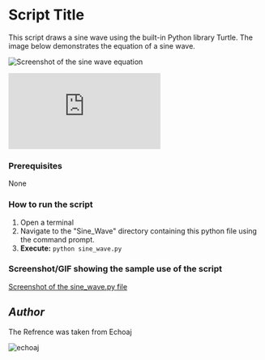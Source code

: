 # Script Title
This script draws a sine wave using the built-in Python library Turtle.
The image below demonstrates the equation of a sine wave.

  ![Screenshot of the sine wave equation](https://imgur.com/uitphHj)
  
   ![source](https://www.mathsisfun.com/algebra/amplitude-period-frequency-phase-shift.html)

### Prerequisites
None

### How to run the script
1) Open a terminal
2) Navigate to the "Sine_Wave" directory containing this python file using the command prompt.
3) **Execute:** `python sine_wave.py`

### Screenshot/GIF showing the sample use of the script

   [Screenshot of the sine_wave.py file](screenshot.png)


## *Author*
The Refrence was taken from Echoaj
                
![echoaj](https://github.com/echoaj)

